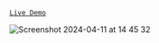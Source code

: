 [`Live Demo`](https://github-issues-table.vercel.app)

![Screenshot 2024-04-11 at 14 45 32](https://github.com/halilatilla/github-issues-table/assets/27916419/a1228fad-4461-4dec-8d72-f9860726995f)
